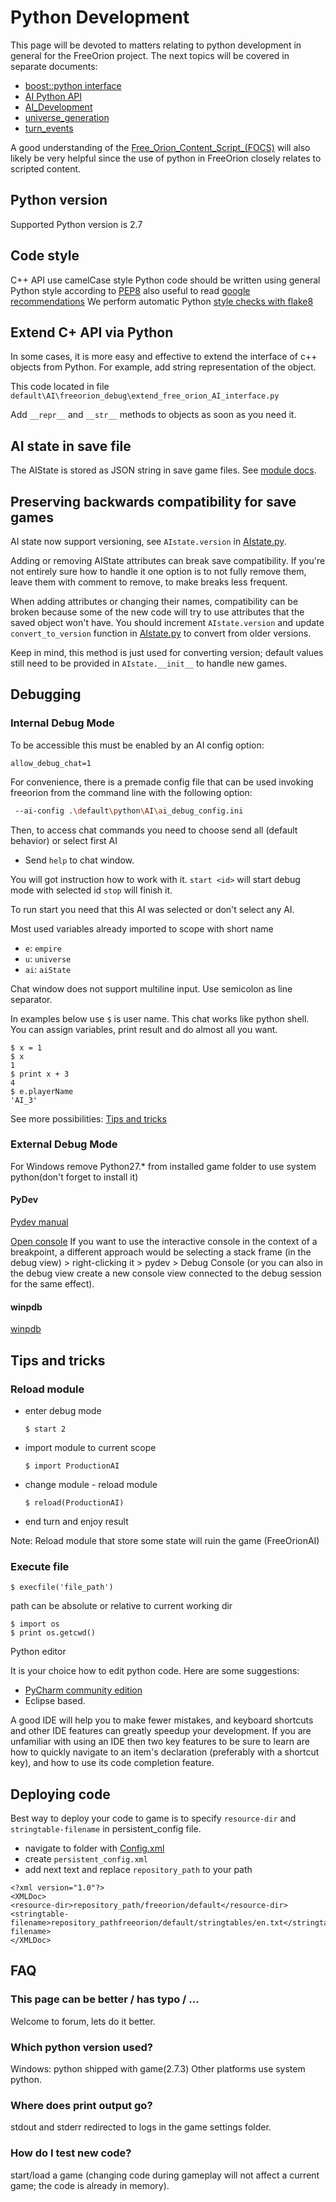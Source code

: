 # Python Development
This page will be devoted to matters relating to
python development in general for the FreeOrion project.
The next topics will be covered in separate documents:
- [boost::python interface](boost.md)
- [AI Python API](http://www.freeorion.org/index.php/AI_Python_API)
- [AI_Development](http://www.freeorion.org/index.php/Python_Development)
- [universe_generation](http://www.freeorion.org/index.php/Universe_Creation)
- [turn_events](turn_events.md)

A good understanding of the [Free_Orion_Content_Script_(FOCS)](http://www.freeorion.org/index.php/Free_Orion_Content_Script_(FOCS))
will also likely be very helpful since the use of python in FreeOrion
closely relates to scripted content.


## Python version
Supported Python version is 2.7

## Code style
C++ API use camelCase style
Python code should be written using general Python style
according to [PEP8](https://www.python.org/dev/peps/pep-0008/)
also useful to read [google recommendations](https://google-styleguide.googlecode.com/svn/trunk/pyguide.html)
We perform automatic Python [style checks with flake8](../README.md#code-style-check)



## Extend C+ API via Python
In some cases, it is more easy and effective to extend
the interface of c++ objects from Python.
For example, add string representation of the object.

This code located in file `default\AI\freeorion_debug\extend_free_orion_AI_interface.py`

Add `__repr__` and `__str__` methods to objects as soon as you need it.

## AI state in save file
The AIState is stored as JSON string in save game files.
See [module docs](../AI/savegame_codec/__init__.py#L1).

## Preserving backwards compatibility for save games
AI state now support versioning, see `AIstate.version` in
[AIstate.py](../AI/AIstate.py).

Adding or removing AIState attributes can
break save compatibility. If you're not entirely sure
how to handle it one option is to not fully remove them,
leave them with comment to remove, to make breaks less frequent.

When adding attributes or changing their names,
compatibility can be broken because some of the new code will try
to use attributes that the saved object won't have.
You should increment `AIstate.version` and update `convert_to_version`
function in [AIstate.py](../AI/AIstate.py) to convert from older versions.

Keep in mind, this method is just used for converting version;
default values still need to be provided in `AIstate.__init__` to
handle new games.

## Debugging
### Internal Debug Mode
To be accessible this must be enabled by an AI config option:

```#!ini
allow_debug_chat=1
```

For convenience, there is a premade config file that can be used
invoking freeorion from the command line with the following option:

```bash
 --ai-config .\default\python\AI\ai_debug_config.ini
```

Then, to access chat commands you need to choose send all
(default behavior) or select first AI
- Send `help` to chat window.

You will got instruction how to work with it.
`start <id>` will start debug mode with selected id `stop` will finish it.

To run start you need that this AI was selected or don't select any AI.

Most used variables already imported to scope with short name

- `e`: `empire`
- `u`: `universe`
- `ai`: `aiState`

Chat window does not support multiline input. Use semicolon as line separator.

In examples below use `$` is user name.
This chat works like python shell. You can assign variables,
print result and do almost all you want.

```
$ x = 1
$ x
1
$ print x + 3
4
$ e.playerName
'AI_3'
```

See more possibilities: [Tips and tricks](#tips-and-tricks)

### External Debug Mode
For Windows remove Python27.* from installed game folder to use system python(don't forget to install it)

#### PyDev
[Pydev manual](http://pydev.org/manual_adv_remote_debugger.html)

[Open console](http://stackoverflow.com/questions/25018869/pydev-how-to-invoke-debugging-specific-command-from-console-with-breakpoints/25065948#25065948)
If you want to use the interactive console
in the context of a breakpoint, a different approach would be
selecting a stack frame (in the debug view) > right-clicking it >
pydev > Debug Console
(or you can also in the debug view create a new console view
connected to the debug session for the same effect).

#### winpdb
[winpdb](http://winpdb.org/)

## Tips and tricks
### Reload module
- enter debug mode
    ```
    $ start 2
    ```

- import module to current scope
    ```
    $ import ProductionAI
    ```

- change module - reload module
   ```
   $ reload(ProductionAI)
   ```

- end turn and enjoy result

Note: Reload module that store some state will ruin the game (FreeOrionAI)

### Execute file
```
$ execfile('file_path')
```

path can be absolute or relative to current working dir

```
$ import os
$ print os.getcwd()
```

Python editor

It is your choice how to edit python code. Here are some suggestions:

- [PyCharm community edition](https://www.jetbrains.com/pycharm/download/)
- Eclipse based.

A good IDE will help you to make fewer mistakes,
and keyboard shortcuts and other IDE features can greatly speedup
your development. If you are unfamiliar with using an IDE then
two key features to be sure to learn are how to
quickly navigate to an item's declaration
(preferably with a shortcut key),
and how to use its code completion feature.

## Deploying code
Best way to deploy your code to game is to specify
`resource-dir` and `stringtable-filename` in persistent_config file.

- navigate to folder with [Config.xml](http://www.freeorion.org/index.php/Config.xml)
- create `persistent_config.xml`
- add next text and replace `repository_path` to your path

```#!xml
<?xml version="1.0"?>
<XMLDoc>
<resource-dir>repository_path/freeorion/default</resource-dir>
<stringtable-filename>repository_pathfreeorion/default/stringtables/en.txt</stringtable-filename>
</XMLDoc>
```

## FAQ
### This page can be better / has typo / ...
Welcome to forum, lets do it better.

### Which python version used?
Windows: python shipped with game(2.7.3) Other platforms use system python.

### Where does print output go?
stdout and stderr redirected to logs in the game settings folder.

### How do I test new code?
start/load a game (changing code during gameplay will not
affect a current game; the code is already in memory).
